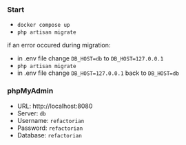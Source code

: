 
### Start
- `docker compose up`
- `php artisan migrate`

if an error occured during migration:
-  in .env file change `DB_HOST=db` to `DB_HOST=127.0.0.1`
- `php artisan migrate`
-  in .env file change `DB_HOST=127.0.0.1` back to `DB_HOST=db`

### phpMyAdmin
- URL: http://localhost:8080
- Server: `db`
- Username: `refactorian`
- Password: `refactorian`
- Database: `refactorian`
